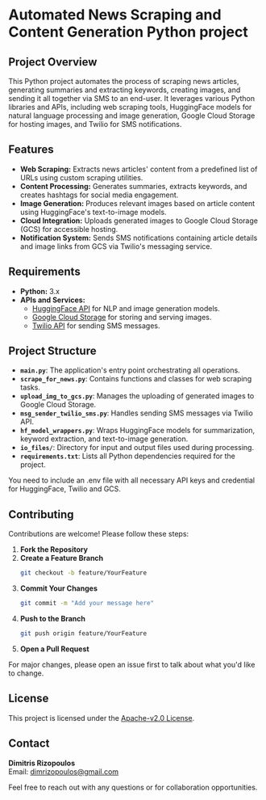 # Automated News Scraping and Content Generation Python project

## Project Overview

This Python project automates the process of scraping news articles, generating summaries and extracting keywords, creating images, and sending it all together via SMS to an end-user. It leverages various Python libraries and APIs, including web scraping tools, HuggingFace models for natural language processing and image generation, Google Cloud Storage for hosting images, and Twilio for SMS notifications.

## Features

- **Web Scraping:** Extracts news articles' content from a predefined list of URLs using custom scraping utilities.
- **Content Processing:** Generates summaries, extracts keywords, and creates hashtags for social media engagement.
- **Image Generation:** Produces relevant images based on article content using HuggingFace's text-to-image models.
- **Cloud Integration:** Uploads generated images to Google Cloud Storage (GCS) for accessible hosting.
- **Notification System:** Sends SMS notifications containing article details and image links from GCS via Twilio's messaging service.

## Requirements

- **Python:** 3.x
- **APIs and Services:**
  - [HuggingFace API](https://huggingface.co/) for NLP and image generation models.
  - [Google Cloud Storage](https://cloud.google.com/storage) for storing and serving images.
  - [Twilio API](https://www.twilio.com/) for sending SMS messages.

## Project Structure

- **`main.py`**: The application's entry point orchestrating all operations.
- **`scrape_for_news.py`**: Contains functions and classes for web scraping tasks.
- **`upload_img_to_gcs.py`**: Manages the uploading of generated images to Google Cloud Storage.
- **`msg_sender_twilio_sms.py`**: Handles sending SMS messages via Twilio API.
- **`hf_model_wrappers.py`**: Wraps HuggingFace models for summarization, keyword extraction, and text-to-image generation.
- **`io_files/`**: Directory for input and output files used during processing.
- **`requirements.txt`**: Lists all Python dependencies required for the project.

You need to include an .env file with all necessary API keys and credential for HuggingFace, Twilio and GCS.

## Contributing

Contributions are welcome! Please follow these steps:

1. **Fork the Repository**
2. **Create a Feature Branch**
    ```bash
    git checkout -b feature/YourFeature
    ```
3. **Commit Your Changes**
    ```bash
    git commit -m "Add your message here"
    ```
4. **Push to the Branch**
    ```bash
    git push origin feature/YourFeature
    ```
5. **Open a Pull Request**

For major changes, please open an issue first to talk about what you'd like to change.

## License

This project is licensed under the [Apache-v2.0 License](LICENSE).

## Contact

**Dimitris Rizopoulos**  
Email: [dimrizopoulos@gmail.com](mailto:dimrizopoulos@gmail.com)

Feel free to reach out with any questions or for collaboration opportunities.
